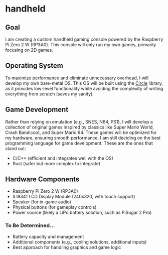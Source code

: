 # handheld

## Goal
I am creating a custom handheld gaming console powered by the Raspberry Pi Zero 2 W (RP3A0). This console will only run my own games, primarily focusing on 2D games.

## Operating System
To maximize performance and eliminate unnecessary overhead, I will develop my own bare-metal OS. This OS will be built using the [Circle](<https://github.com/rsta2/circle>) library, as it provides low-level functionality while avoiding the complexity of writing everything from scratch (saves my sanity).

## Game Development
Rather than relying on emulation (e.g., SNES, N64, PS1), I will develop a collection of original games inspired by classics like Super Mario World, Crash Bandicoot, and Super Mario 64. These games will be optimized for my hardware, ensuring smooth performance.
I am still deciding on the best programming language for game development. These are the ones that stand out:
 - C/C++ (efficient and integrates well with the OS)
 - Rust (safer but more complex to integrate)

## Hardware Components
 - Raspberry Pi Zero 2 W (RP3A0)
 - ILI9341 LCD Display Module (240x320, with touch support)
 - Speaker (for in-game audio)
 - Physical buttons (for gameplay controls)
 - Power source (likely a LiPo battery solution, such as PiSugar 2 Pro)

### To Be Determined…
 - Battery capacity and management
 - Additional components (e.g., cooling solutions, additional inputs)
 - Best approach for handling graphics and game logic